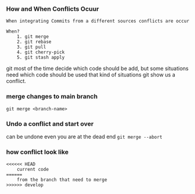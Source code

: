 ### How and When Conflicts Ocuur
    When integrating Commits from a different sources conflicts are occur

    When?
        1. git merge
        2. git rebase
        3. git pull
        4. git cherry-pick
        5. git stash apply

git most of the time decide which code should be add, but some situations need which code should be used that kind of situations git show us a conflict.

### merge changes to main branch
`git merge <branch-name>`


### Undo a conflict and start over
can be undone even you are at the dead end
`git merge --abort`

### how conflict look like  
``` 
<<<<<< HEAD  
    current code   
======  
    from the branch that need to merge  
>>>>>> develop

```

